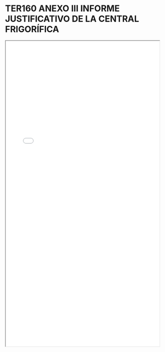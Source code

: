 # TER160 ANEXO III INFORME JUSTIFICATIVO DE LA CENTRAL FRIGORÍFICA

<iframe src="../TER160 ANEXO III INFORME JUSTIFICATIVO DE LA CENTRAL FRIGORÍFICA.pdf" width="100%" height="1000px"></iframe>
